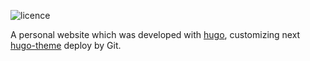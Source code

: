 ![licence](https://img.shields.io/github/license/franbonafina/franbonafina.github.io)

A personal website which was developed with [hugo](https://gohugo.io), customizing next [hugo-theme](https://themes.gohugo.io/ublogger/) deploy by Git.
